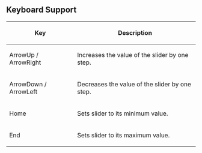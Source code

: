 ## Keyboard Support

<table>
<thead>
<tr class="header">
<th><center>
<p>Key</p>
</center></th>
<th><center>
<p>Description</p>
</center></th>
</tr>
</thead>
<tbody>
<tr class="odd">
<td><p>ArrowUp / ArrowRight</p></td>
<td><p>Increases the value of the slider by one step.</p></td>
</tr>
<tr class="even">
<td><p>ArrowDown / ArrowLeft</p></td>
<td><p>Decreases the value of the slider by one step.</p></td>
</tr>
<tr class="odd">
<td><p>Home</p></td>
<td><p>Sets slider to its minimum value.</p></td>
</tr>
<tr class="even">
<td><p>End</p></td>
<td><p>Sets slider to its maximum value.</p></td>
</tr>
</tbody>
</table>
